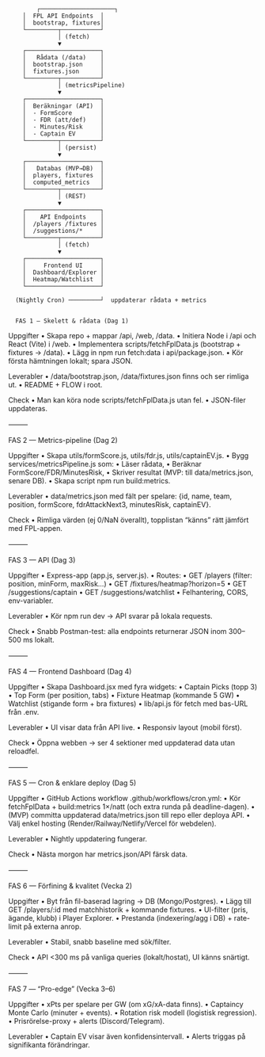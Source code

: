 
            ┌─────────────────────┐
        │  FPL API Endpoints  │
        │  bootstrap, fixtures│
        └─────────┬───────────┘
                  │ (fetch)
                  ▼
        ┌─────────────────────┐
        │   Rådata (/data)    │
        │  bootstrap.json     │
        │  fixtures.json      │
        └─────────┬───────────┘
                  │ (metricsPipeline)
                  ▼
        ┌─────────────────────┐
        │  Beräkningar (API)  │
        │  - FormScore        │
        │  - FDR (att/def)    │
        │  - Minutes/Risk     │
        │  - Captain EV       │
        └─────────┬───────────┘
                  │ (persist)
                  ▼
        ┌─────────────────────┐
        │   Databas (MVP→DB)  │
        │  players, fixtures  │
        │  computed_metrics   │
        └─────────┬───────────┘
                  │ (REST)
                  ▼
        ┌─────────────────────┐
        │    API Endpoints    │
        │  /players /fixtures │
        │  /suggestions/*     │
        └─────────┬───────────┘
                  │ (fetch)
                  ▼
        ┌─────────────────────┐
        │     Frontend UI     │
        │  Dashboard/Explorer │
        │  Heatmap/Watchlist  │
        └─────────────────────┘

      (Nightly Cron) ─────────┘  uppdaterar rådata + metrics


      FAS 1 — Skelett & rådata (Dag 1)

Uppgifter
	•	Skapa repo + mappar /api, /web, /data.
	•	Initiera Node i /api och React (Vite) i /web.
	•	Implementera scripts/fetchFplData.js (bootstrap + fixtures → /data).
	•	Lägg in npm run fetch:data i api/package.json.
	•	Kör första hämtningen lokalt; spara JSON.

Leverabler
	•	/data/bootstrap.json, /data/fixtures.json finns och ser rimliga ut.
	•	README + FLOW i root.

Check
	•	Man kan köra node scripts/fetchFplData.js utan fel.
	•	JSON-filer uppdateras.

⸻

FAS 2 — Metrics-pipeline (Dag 2)

Uppgifter
	•	Skapa utils/formScore.js, utils/fdr.js, utils/captainEV.js.
	•	Bygg services/metricsPipeline.js som:
	•	Läser rådata,
	•	Beräknar FormScore/FDR/MinutesRisk,
	•	Skriver resultat (MVP: till data/metrics.json, senare DB).
	•	Skapa script npm run build:metrics.

Leverabler
	•	data/metrics.json med fält per spelare: {id, name, team, position, formScore, fdrAttackNext3, minutesRisk, captainEV}.

Check
	•	Rimliga värden (ej 0/NaN överallt), topplistan “känns” rätt jämfört med FPL-appen.

⸻

FAS 3 — API (Dag 3)

Uppgifter
	•	Express-app (app.js, server.js).
	•	Routes:
	•	GET /players (filter: position, minForm, maxRisk…)
	•	GET /fixtures/heatmap?horizon=5
	•	GET /suggestions/captain
	•	GET /suggestions/watchlist
	•	Felhantering, CORS, env-variabler.

Leverabler
	•	Kör npm run dev → API svarar på lokala requests.

Check
	•	Snabb Postman-test: alla endpoints returnerar JSON inom 300–500 ms lokalt.

⸻

FAS 4 — Frontend Dashboard (Dag 4)

Uppgifter
	•	Skapa Dashboard.jsx med fyra widgets:
	•	Captain Picks (topp 3)
	•	Top Form (per position, tabs)
	•	Fixture Heatmap (kommande 5 GW)
	•	Watchlist (stigande form + bra fixtures)
	•	lib/api.js för fetch med bas-URL från .env.

Leverabler
	•	UI visar data från API live.
	•	Responsiv layout (mobil först).

Check
	•	Öppna webben → ser 4 sektioner med uppdaterad data utan reloadfel.

⸻

FAS 5 — Cron & enklare deploy (Dag 5)

Uppgifter
	•	GitHub Actions workflow .github/workflows/cron.yml:
	•	Kör fetchFplData + build:metrics 1×/natt (och extra runda på deadline-dagen).
	•	(MVP) committa uppdaterad data/metrics.json till repo eller deploya API.
	•	Välj enkel hosting (Render/Railway/Netlify/Vercel för webdelen).

Leverabler
	•	Nightly uppdatering fungerar.

Check
	•	Nästa morgon har metrics.json/API färsk data.

⸻

FAS 6 — Förfining & kvalitet (Vecka 2)

Uppgifter
	•	Byt från fil-baserad lagring → DB (Mongo/Postgres).
	•	Lägg till GET /players/:id med matchhistorik + kommande fixtures.
	•	UI-filter (pris, ägande, klubb) i Player Explorer.
	•	Prestanda (indexering/agg i DB) + rate-limit på externa anrop.

Leverabler
	•	Stabil, snabb baseline med sök/filter.

Check
	•	API <300 ms på vanliga queries (lokalt/hostat), UI känns snärtigt.

⸻

FAS 7 — “Pro-edge” (Vecka 3–6)

Uppgifter
	•	xPts per spelare per GW (om xG/xA-data finns).
	•	Captaincy Monte Carlo (minuter + events).
	•	Rotation risk modell (logistisk regression).
	•	Prisrörelse-proxy + alerts (Discord/Telegram).

Leverabler
	•	Captain EV visar även konfidensintervall.
	•	Alerts triggas på signifikanta förändringar.